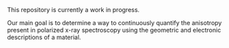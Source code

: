 This repository is currently a work in progress.

Our main goal is to determine a way to continuously quantify the anisotropy present in polarized x-ray spectroscopy using the geometric and electronic descriptions of a material. 